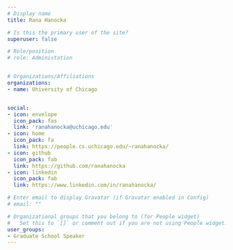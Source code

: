```yaml
---
# Display name
title: Rana Hanocka

# Is this the primary user of the site?
superuser: false

# Role/position
# role: Administation


# Organizations/Affiliations
organizations:
- name: University of Chicago


social:
- icon: envelope
  icon_pack: fas
  link: 'ranahanocka@uchicago.edu'
- icon: home
  icon_pack: fa
  link: https://people.cs.uchicago.edu/~ranahanocka/
- icon: github
  icon_pack: fab
  link: https://github.com/ranahanocka
- icon: linkedin
  icon_pack: fab
  link: https://www.linkedin.com/in/ranahanocka/

# Enter email to display Gravatar (if Gravatar enabled in Config)
# email: ""

# Organizational groups that you belong to (for People widget)
#   Set this to `[]` or comment out if you are not using People widget.
user_groups:
- Graduate School Speaker
---
```

